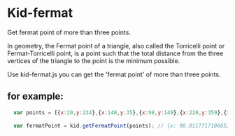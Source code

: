 # Kid-fermat

Get fermat point of more than three points.

In geometry, the Fermat point of a triangle, also called the Torricelli point or Fermat-Torricelli point, is a point such that the total distance from the three vertices of the triangle to the point is the minimum possible.

Use kid-fermat.js you can get the 'fermat point' of more than three points.

for example:
----------------------------

```js
  var points = [{x:20,y:234},{x:140,y:35},{x:98,y:149},{x:220,y:359},{x:657,y:127},{x:50,y:91}];
  
  var fermatPoint = kid.getFermatPoint(points); // {x: 98.01177171066529, y: 149.01494620065168}
```
  

  
  
